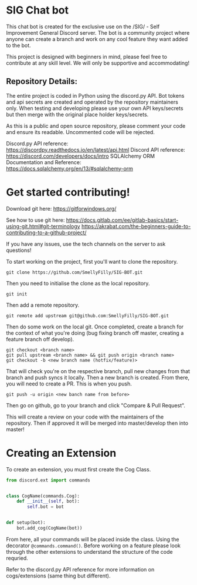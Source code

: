 # SIG Chat bot

This chat bot is created for the exclusive use on the /SIG/ - Self Improvement General Discord server.
The bot is a community project where anyone can create a branch and work on any cool feature they want added to the bot.

This project is designed with beginners in mind, please feel free to contribute at any skill level. We will only be supportive and accommodating!

## Repository Details:

The entire project is coded in Python using the discord.py API. Bot tokens and api secrets are created and operated by the repository maintainers only.
When testing and developing please use your own API keys/secrets but then merge with the original place holder keys/secrets.

As this is a public and open source repository, please comment your code and ensure its readable. Uncommented code will be rejected.

Discord.py API reference: https://discordpy.readthedocs.io/en/latest/api.html
Discord API reference: https://discord.com/developers/docs/intro
SQLAlchemy ORM Documentation and Reference: https://docs.sqlalchemy.org/en/13/#sqlalchemy-orm

# Get started contributing!

Download git here: https://gitforwindows.org/

See how to use git here:
https://docs.gitlab.com/ee/gitlab-basics/start-using-git.html#git-terminology
https://akrabat.com/the-beginners-guide-to-contributing-to-a-github-project/

If you have any issues, use the tech channels on the server to ask questions!

To start working on the project, first you'll want to clone the repository.

```
git clone https://github.com/SmellyFilly/SIG-BOT.git
```

Then you need to initialise the clone as the local repository.

```
git init
```

Then add a remote repository.

```
git remote add upstream git@github.com:SmellyFilly/SIG-BOT.git
```

Then do some work on the local git. Once completed, create a branch for the context of what you're doing (bug fixing branch off master, creating a feature branch off develop).

```
git checkout <branch name>
git pull upstream <branch name> && git push origin <branch name>
git checkout -b <new branch name (hotfix/feature)>
```

That will check you're on the respective branch, pull new changes from that branch and push syncs it locally. Then a new branch is created.
From there, you will need to create a PR. This is when you push.

```
git push -u origin <new banch name from before>
```

Then go on github, go to your branch and click "Compare & Pull Request".

This will create a review on your code with the maintainers of the repository. Then if approved it will be merged into master/develop then into master!

# Creating an Extension

To create an extension, you must first create the Cog Class.

```python
from discord.ext import commands


class CogName(commands.Cog):
    def __init__(self, bot):
        self.bot = bot


def setup(bot):
    bot.add_cog(CogName(bot))

```

From here, all your commands will be placed inside the class. Using the decorator `@commands.command()`.
Before working on a feature please look through the other extensions to understand the structure of the code requried.

Refer to the discord.py API reference for more information on cogs/extensions (same thing but different).
